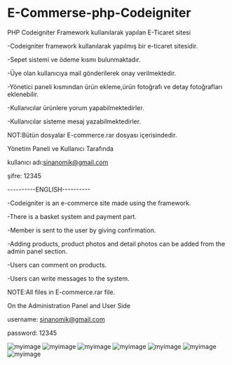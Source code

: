# E-Commerse-php-Codeigniter
PHP Codeigniter Framework kullanılarak yapılan E-Ticaret sitesi 

-Codeigniter framework kullanılarak yapılmış bir e-ticaret sitesidir.

-Sepet sistemi ve ödeme kısmı bulunmaktadır.

-Üye olan kullanıcıya mail gönderilerek onay verilmektedir.

-Yönetici paneli kısmından ürün ekleme,ürün fotoğrafı ve detay fotoğrafları eklenebilir.

-Kullanıcılar ürünlere yorum yapabilmektedirler.

-Kullanıcılar sisteme mesaj yazabilmektedirler.

NOT:Bütün dosyalar E-commerce.rar dosyası içerisindedir.

Yönetim Paneli ve Kullanıcı Tarafında

kullanıcı adı:sinanomik@gmail.com

şifre: 12345

----------ENGLISH----------

-Codeigniter is an e-commerce site made using the framework.

-There is a basket system and payment part.

-Member is sent to the user by giving confirmation.

-Adding products, product photos and detail photos can be added from the admin panel section.

-Users can comment on products.

-Users can write messages to the system.

NOTE:All files in E-commerce.rar file.


On the Administration Panel and User Side

username: sinanomik@gmail.com

password: 12345

![myimage](https://github.com/sinansa91/E-Commerse-php-Codeigniter/blob/master/ImagesReadMe/1.jpg)
![myimage](https://github.com/sinansa91/E-Commerse-php-Codeigniter/blob/master/ImagesReadMe/2.jpg)
![myimage](https://github.com/sinansa91/E-Commerse-php-Codeigniter/blob/master/ImagesReadMe/3.jpg)
![myimage](https://github.com/sinansa91/E-Commerse-php-Codeigniter/blob/master/ImagesReadMe/4.jpg)
![myimage](https://github.com/sinansa91/E-Commerse-php-Codeigniter/blob/master/ImagesReadMe/5.jpg)
![myimage](https://github.com/sinansa91/E-Commerse-php-Codeigniter/blob/master/ImagesReadMe/6.jpg)
![myimage](https://github.com/sinansa91/E-Commerse-php-Codeigniter/blob/master/ImagesReadMe/7.jpg)

